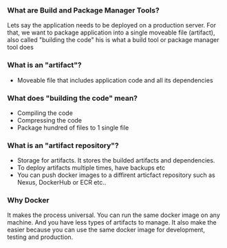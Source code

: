 ### What are Build and Package Manager Tools? 
Lets say the application needs to be deployed on a production server.
For that, we want to package application into a single moveable file (artifact), also called "building the code"
his is what a build tool or package manager tool does

### What is an "artifact"?
* Moveable file that includes application code and all its dependencies

### What does "building the code" mean?
* Compiling the code
* Compressing the code
* Package hundred of files to 1 single file

### What is an "artifact repository"?
* Storage for artifacts. It stores the builded artifacts and dependencies.
* To deploy artifacts multiple times, have backups etc
* You can push docker images to a diffirent articfact repository such as Nexus, DockerHub or ECR etc..

### Why Docker
It makes the process universal. You can run the same docker image on any machine. And you have less types of artifacts to manage. It also make the easier because you can use the same docker image for development, testing and production.